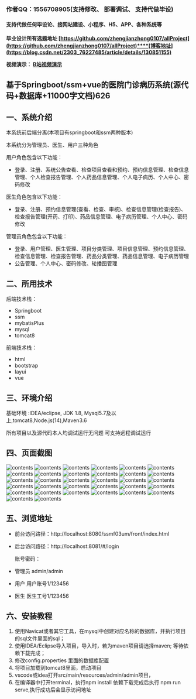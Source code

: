 ### 作者QQ：1556708905(支持修改、 部署调试、 支持代做毕设)

#### 支持代做任何毕设论、接网站建设、小程序、H5、APP、各种系统等

**毕业设计所有选题地址 [https://github.com/zhengjianzhong0107/allProject](https://github.com/zhengjianzhong0107/allProject)****[博客地址](https://blog.csdn.net/2303_76227485/article/details/130851155)**

**视频演示：
[B站视频演示](https://www.bilibili.com/video/BV1Fu411b741/)**

## 基于Springboot/ssm+vue的医院门诊病历系统(源代码+数据库+11000字文档)626

## 一、系统介绍

本系统前后端分离(本项目有springboot和ssm两种版本)

本系统分为管理员、医生、用户三种角色

用户角色包含以下功能：

- 登录、注册、系统公告查看、检查项目查看和预约、预约信息管理、检查信息管理、个人检查报告管理、个人药品信息管理、个人电子病历、个人中心、密码修改

医生角色包含以下功能：

- 登录、注册、预约信息管理(查看、检查、审核)、检查信息管理(检查报告)、检查报告管理(开药、打印)、药品信息管理、电子病历管理、个人中心、密码修改

管理员角色包含以下功能：

- 登录、用户管理、医生管理、项目分类管理、项目信息管理、预约信息管理、检查信息管理、检查报告管理、药品分类管理、药品信息管理、电子病历管理
- 公告管理、个人中心、密码修改、轮播图管理

## 二、所用技术

后端技术栈：

- Springboot
- ssm
- mybatisPlus
- mysql
- tomcat8

前端技术栈：

- html
- bootstrap
- layui
- vue

## 三、环境介绍

基础环境 :IDEA/eclipse, JDK 1.8, Mysql5.7及以上,tomcat8,Node.js(14),Maven3.6

所有项目以及源代码本人均调试运行无问题 可支持远程调试运行

## 四、页面截图

![contents](./picture/picture0.png)
![contents](./picture/picture1.png)
![contents](./picture/picture2.png)
![contents](./picture/picture3.png)
![contents](./picture/picture4.png)
![contents](./picture/picture5.png)
![contents](./picture/picture6.png)
![contents](./picture/picture7.png)
![contents](./picture/picture8.png)
![contents](./picture/picture9.png)
![contents](./picture/picture10.png)
![contents](./picture/picture11.png)
![contents](./picture/picture12.png)
![contents](./picture/picture13.png)
![contents](./picture/picture14.png)
![contents](./picture/picture15.png)
![contents](./picture/picture16.png)
![contents](./picture/picture17.png)
![contents](./picture/picture18.png)
![contents](./picture/picture19.png)
![contents](./picture/picture20.png)
![contents](./picture/picture21.png)
![contents](./picture/picture22.png)
![contents](./picture/picture23.png)
![contents](./picture/picture24.png)
![contents](./picture/picture25.png)
![contents](./picture/picture26.png)
![contents](./picture/picture27.png)
![contents](./picture/picture28.png)
![contents](./picture/picture29.png)
![contents](./picture/picture30.png)
![contents](./picture/picture31.png)

## 五、浏览地址

- 前台访问路径：http://localhost:8080/ssmf03um/front/index.html
- 后台访问路径：http://localhost:8081/#/login
  
  账号密码：
- 管理员  admin/admin
- 用户    用户账号1/123456
- 医生    医生工号1/123456

## 六、安装教程

1. 使用Navicat或者其它工具，在mysql中创建对应名称的数据库，并执行项目的sql文件里面的sql；
2. 使用IDEA/Eclipse导入项目，导入时，若为maven项目请选择maven; 等待依赖下载完成；
3. 修改config.properties 里面的数据库配置
4. 将项目加载到tomcat8里面，启动项目
5. vscode或idea打开src/main/resources/admin/admin项目，
6. 在编译器中打开terminal，执行npm install 依赖下载完成后执行 npm run serve,执行成功后会显示访问地址

 

